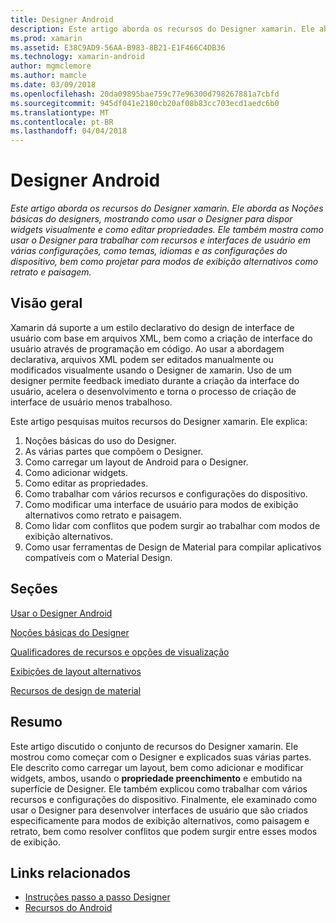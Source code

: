 ```yaml
---
title: Designer Android
description: Este artigo aborda os recursos do Designer xamarin. Ele aborda as Noções básicas do designers, mostrando como usar o Designer para dispor widgets visualmente e como editar propriedades. Ele também mostra como usar o Designer para trabalhar com recursos e interfaces de usuário em várias configurações, como temas, idiomas e as configurações do dispositivo, bem como projetar para modos de exibição alternativos como retrato e paisagem.
ms.prod: xamarin
ms.assetid: E38C9AD9-56AA-B983-8B21-E1F466C4DB36
ms.technology: xamarin-android
author: mgmclemore
ms.author: mamcle
ms.date: 03/09/2018
ms.openlocfilehash: 20da09895bae759c77e96300d798267881a7cbfd
ms.sourcegitcommit: 945df041e2180cb20af08b83cc703ecd1aedc6b0
ms.translationtype: MT
ms.contentlocale: pt-BR
ms.lasthandoff: 04/04/2018
---
```

# <a name="android-designer"></a>Designer Android

_Este artigo aborda os recursos do Designer xamarin. Ele aborda as Noções básicas do designers, mostrando como usar o Designer para dispor widgets visualmente e como editar propriedades. Ele também mostra como usar o Designer para trabalhar com recursos e interfaces de usuário em várias configurações, como temas, idiomas e as configurações do dispositivo, bem como projetar para modos de exibição alternativos como retrato e paisagem._


## <a name="overview"></a>Visão geral

Xamarin dá suporte a um estilo declarativo do design de interface de usuário com base em arquivos XML, bem como a criação de interface do usuário através de programação em código.
Ao usar a abordagem declarativa, arquivos XML podem ser editados manualmente ou modificados visualmente usando o Designer de xamarin. Uso de um designer permite feedback imediato durante a criação da interface do usuário, acelera o desenvolvimento e torna o processo de criação de interface de usuário menos trabalhoso.

Este artigo pesquisas muitos recursos do Designer xamarin. Ele explica:

1.  Noções básicas do uso do Designer.
2.  As várias partes que compõem o Designer.
3.  Como carregar um layout de Android para o Designer.
4.  Como adicionar widgets.
5.  Como editar as propriedades.
6.  Como trabalhar com vários recursos e configurações do dispositivo.
7.  Como modificar uma interface de usuário para modos de exibição alternativos como retrato e paisagem. 
8.  Como lidar com conflitos que podem surgir ao trabalhar com modos de exibição alternativos. 
9.  Como usar ferramentas de Design de Material para compilar aplicativos compatíveis com o Material Design.



## <a name="sections"></a>Seções

 [Usar o Designer Android](~/android/user-interface/android-designer/designer-walkthrough.md)

 [Noções básicas do Designer](~/android/user-interface/android-designer/designer-basics.md)

 [Qualificadores de recursos e opções de visualização](~/android/user-interface/android-designer/resource-qualifiers.md)

 [Exibições de layout alternativos](~/android/user-interface/android-designer/alternative-layout-views.md)

 [Recursos de design de material](~/android/user-interface/android-designer/material-design-features.md)



## <a name="summary"></a>Resumo

Este artigo discutido o conjunto de recursos do Designer xamarin. Ele mostrou como começar com o Designer e explicados suas várias partes. Ele descrito como carregar um layout, bem como adicionar e modificar widgets, ambos, usando o **propriedade preenchimento** e embutido na superfície de Designer. Ele também explicou como trabalhar com vários recursos e configurações do dispositivo. Finalmente, ele examinado como usar o Designer para desenvolver interfaces de usuário que são criados especificamente para modos de exibição alternativos, como paisagem e retrato, bem como resolver conflitos que podem surgir entre esses modos de exibição. 



## <a name="related-links"></a>Links relacionados

- [Instruções passo a passo Designer](~/android/user-interface/android-designer/designer-walkthrough.md)
- [Recursos do Android](~/android/app-fundamentals/resources-in-android/index.md)
